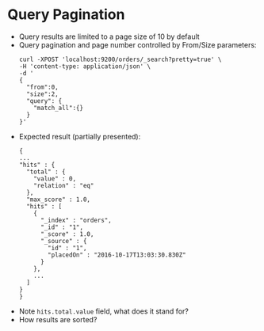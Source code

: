 # Query Pagination

* Query results are limited to a page size of 10 by default
* Query pagination and page number controlled by From/Size parameters:
  ```
  curl -XPOST 'localhost:9200/orders/_search?pretty=true' \
  -H 'content-type: application/json' \
  -d '
  { 
    "from":0, 
    "size":2, 
    "query": {
      "match_all":{}
    }
  }'
  ```
* Expected result \(partially presented\):
  ```
  {
  ...
  "hits" : {
    "total" : {
      "value" : 0,
      "relation" : "eq"
    },
    "max_score" : 1.0,
    "hits" : [
      {
        "_index" : "orders",
        "_id" : "1",
        "_score" : 1.0,
        "_source" : {
          "id" : "1",
          "placedOn" : "2016-10-17T13:03:30.830Z"
        }
      },
      ...
    ]
  }
  }
  ```
* Note `hits.total.value` field, what does it stand for?
* How results are sorted?



